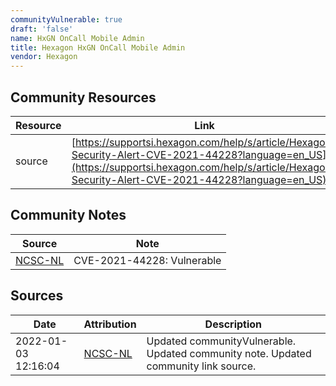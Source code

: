 ```yaml
---
communityVulnerable: true
draft: 'false'
name: HxGN OnCall Mobile Admin
title: Hexagon HxGN OnCall Mobile Admin
vendor: Hexagon
---
```



## Community Resources
| Resource | Link |
| --- | --- |
| source | [https://supportsi.hexagon.com/help/s/article/Hexagon-Security-Alert-CVE-2021-44228?language=en_US](https://supportsi.hexagon.com/help/s/article/Hexagon-Security-Alert-CVE-2021-44228?language=en_US) |

## Community Notes
| Source | Note |
| --- | --- |
| [NCSC-NL](https://github.com/NCSC-NL/log4shell/blob/main/software/README.md) | CVE-2021-44228: Vulnerable </ul> |

## Sources
| Date | Attribution | Description |
| --- | --- | --- |
| 2022-01-03 12:16:04 | [NCSC-NL](https://github.com/NCSC-NL/log4shell/blob/main/software/README.md) | Updated communityVulnerable. Updated community note. Updated community link source.  |
